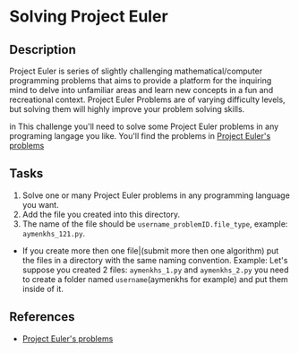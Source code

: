 # Solving Project Euler

## Description

Project Euler is series of slightly challenging mathematical/computer programming problems that aims to provide a platform for the inquiring mind to delve into unfamiliar areas and learn new concepts in a fun and recreational context.
Project Euler Problems are of varying difficulty levels, but solving them will highly improve your problem solving skills.

in This challenge you'll need to solve some Project Euler problems in any programing langage you like. You'll find the problems in [Project Euler's problems](https://projecteuler.net/archives)

## Tasks

1. Solve one or many Project Euler problems in any programming language you want.
2. Add the file you created into this directory.
3. The name of the file should be `username_problemID.file_type`, example: `aymenkhs_121.py`.

- If you create more then one file|(submit more then one algorithm) put the files in a directory with the same naming convention.
Example:
 Let's suppose you created 2 files: `aymenkhs_1.py` and `aymenkhs_2.py` you need to create a folder named `username`(aymenkhs for example)
 and put them inside of it.

## References

- [Project Euler's problems](https://projecteuler.net/archives)
